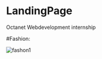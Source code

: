 # LandingPage
Octanet Webdevelopment internship

#Fashion:

![fashon1](https://github.com/SankalpHaritash21/Landing_Page_Octanet/assets/110713125/e37434bd-0bbb-4033-bcc3-4957f1f865b0)



